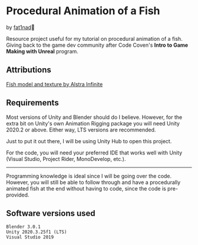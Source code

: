 # Procedural Animation of a Fish
by [fat1nad](https://github.com/fat1nad)🖤 

Resource project useful for my tutorial on procedural animation of a fish. Giving back to the game dev community after Code Coven's **Intro to Game Making with Unreal** program.

## Attributions
[Fish model and texture by Alstra Infinite](https://alstrainfinite.itch.io/fish)

## Requirements
Most versions of Unity and Blender should do I believe. However, for the extra bit on Unity's own Animation Rigging package you will need Unity 2020.2 or above. Either way, LTS versions are recommended.

Just to put it out there, I will be using Unity Hub to open this project.

For the code, you will need your preferred IDE that works well with Unity (Visual Studio, Project Rider, MonoDevelop, etc.).

___

Programming knowledge is ideal since I will be going over the code. However, you will still be able to follow through and have a procedurally animated fish at the end without having to code, since the code is pre-provided.

## Software versions used

    Blender 3.0.1
    Unity 2020.3.25f1 (LTS)
    Visual Studio 2019
